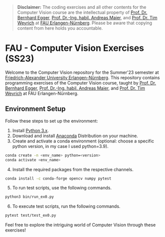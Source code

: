 > **Disclaimer:** The coding exercises and all other contents for the Computer Vision course are the intellectual property of [Prof. Dr. Bernhard Egger](https://www.lgdv.tf.fau.de/person/bernhard-egger/), [Prof. Dr.-Ing. habil. Andreas Maier](https://lme.tf.fau.de/person/maier/), and [Prof. Dr. Tim Weyrich](https://www.phil.fau.de/fakultaet/gremien-kommissionen/univisid/42196854/) at [FAU Erlangen-Nürnberg](https://www.fau.eu/). Please be aware that copying content from here holds you accountable.

# FAU - Computer Vision Exercises (SS23)

Welcome to the Computer Vision repository for the Summer'23 semester at [Friedrich-Alexander University Erlangen-Nürnberg](https://www.fau.eu/). This repository contains programming exercises of the Computer Vision course, taught by [Prof. Dr. Bernhard Egger](https://www.lgdv.tf.fau.de/person/bernhard-egger/), [Prof. Dr.-Ing. habil. Andreas Maier](https://lme.tf.fau.de/person/maier/), and [Prof. Dr. Tim Weyrich](https://www.phil.fau.de/fakultaet/gremien-kommissionen/univisid/42196854/) at FAU Erlangen-Nürnberg.

## Environment Setup

Follow these steps to set up the environment:

1. Install [Python 3.x](https://www.python.org/).
2. Download and install [Anaconda](https://www.anaconda.com/download) Distribution on your machine.
3. Create and activate a conda environment (optional: choose a specific python version, in my case I used python=3.9).
```bash
conda create -n <env_name> python=<version>
conda activate <env_name>
```
4. Install the required packages from the respective channels.
```bash
conda install -c conda-forge opencv numpy pytest
```
5. To run test scripts, use the following commands.
```bash
python3 bin/run_ex0.py
```
6. To execute test scripts, run the following commands.
```bash
pytest test/test_ex0.py
```

Feel free to explore the intriguing world of Computer Vision through these exercises!